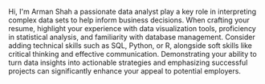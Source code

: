 Hi, I'm Arman Shah a passionate data analyst play a key role in interpreting complex data sets to help inform business decisions. When crafting your resume, highlight your experience with data visualization tools, proficiency in statistical analysis, and familiarity with database management. Consider adding technical skills such as SQL, Python, or R, alongside soft skills like critical thinking and effective communication. Demonstrating your ability to turn data insights into actionable strategies and emphasizing successful projects can significantly enhance your appeal to potential employers.

<!--
**ArmanShah025/ArmanShah025** is a ✨ _special_ ✨ repository because its `README.md` (this file) appears on your GitHub profile.

Here are some ideas to get you started:

- 🔭 I’m currently working on ...
- 🌱 I’m currently learning ...
- 👯 I’m looking to collaborate on ...
- 🤔 I’m looking for help with ...
- 💬 Ask me about ...
- 📫 How to reach me: ...
- 😄 Pronouns: ...
- ⚡ Fun fact: ...
-->
